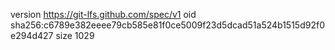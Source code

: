 version https://git-lfs.github.com/spec/v1
oid sha256:c6789e382eeee79cb585e81f0ce5009f23d5dcad51a524b1515d92f0e294d427
size 1029
